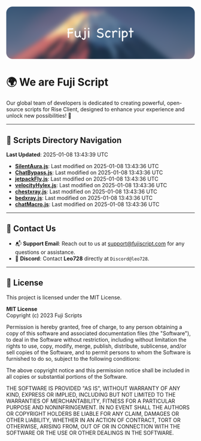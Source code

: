 ![Banner](.github/b.webp)

# 🌍 **We are Fuji Script**

Our global team of developers is dedicated to creating powerful, open-source scripts for Rise Client, designed to enhance your experience and unlock new possibilities! 🌟

---
<!-- SCRIPTS_NAVIGATION_START -->
## 📂 **Scripts Directory Navigation**

**Last Updated**: 2025-01-08 13:43:39 UTC

- **[SilentAura.js](scripts/SilentAura.js)**: Last modified on 2025-01-08 13:43:36 UTC
- **[ChatBypass.js](scripts/ChatBypass.js)**: Last modified on 2025-01-08 13:43:36 UTC
- **[jetpackFly.js](scripts/jetpackFly.js)**: Last modified on 2025-01-08 13:43:36 UTC
- **[velocityHylex.js](scripts/velocityHylex.js)**: Last modified on 2025-01-08 13:43:36 UTC
- **[chestxray.js](scripts/chestxray.js)**: Last modified on 2025-01-08 13:43:36 UTC
- **[bedxray.js](scripts/bedxray.js)**: Last modified on 2025-01-08 13:43:36 UTC
- **[chatMacro.js](scripts/chatMacro.js)**: Last modified on 2025-01-08 13:43:36 UTC

<!-- SCRIPTS_NAVIGATION_END -->

---

## 💬 **Contact Us**  
- 📬 **Support Email**: Reach out to us at [support@fujiscript.com](mailto:support@fujiscript.com) for any questions or assistance.  
- 💬 **Discord**: Contact **Leo728** directly at `Discord@leo728`.

---

## 📜 **License**

This project is licensed under the MIT License.  

**MIT License**  
Copyright (c) 2023 Fuji Scripts  

Permission is hereby granted, free of charge, to any person obtaining a copy of this software and associated documentation files (the "Software"), to deal in the Software without restriction, including without limitation the rights to use, copy, modify, merge, publish, distribute, sublicense, and/or sell copies of the Software, and to permit persons to whom the Software is furnished to do so, subject to the following conditions:  

The above copyright notice and this permission notice shall be included in all copies or substantial portions of the Software.  

THE SOFTWARE IS PROVIDED "AS IS", WITHOUT WARRANTY OF ANY KIND, EXPRESS OR IMPLIED, INCLUDING BUT NOT LIMITED TO THE WARRANTIES OF MERCHANTABILITY, FITNESS FOR A PARTICULAR PURPOSE AND NONINFRINGEMENT. IN NO EVENT SHALL THE AUTHORS OR COPYRIGHT HOLDERS BE LIABLE FOR ANY CLAIM, DAMAGES OR OTHER LIABILITY, WHETHER IN AN ACTION OF CONTRACT, TORT OR OTHERWISE, ARISING FROM, OUT OF OR IN CONNECTION WITH THE SOFTWARE OR THE USE OR OTHER DEALINGS IN THE SOFTWARE.  
